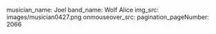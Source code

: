 musician_name: Joel
band_name: Wolf Alice
img_src: images/musician0427.png
onmouseover_src: 
pagination_pageNumber: 2066